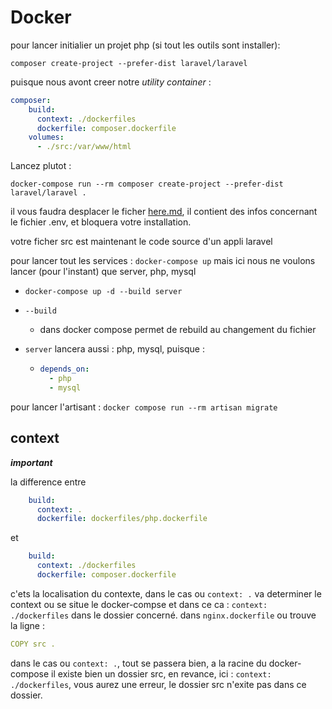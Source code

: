 # Docker

pour lancer initialier un projet php (si tout les outils sont installer):

```composer create-project --prefer-dist laravel/laravel```

puisque nous avont creer notre _utility container_ :

```yaml
composer:
    build:
      context: ./dockerfiles
      dockerfile: composer.dockerfile
    volumes:
      - ./src:/var/www/html
  ```

Lancez plutot :

```shell
docker-compose run --rm composer create-project --prefer-dist laravel/laravel .
```

il vous faudra desplacer le ficher [here.md](./src/here.md), il contient des infos concernant le fichier .env, et bloquera votre installation.

votre ficher src est maintenant le code source d'un appli laravel

pour lancer tout les services : ```docker-compose up```
mais ici nous ne voulons lancer (pour l'instant) que server, php, mysql

- ```docker-compose up -d --build server```
- ```--build```
  - dans docker compose permet de rebuild au changement du fichier 
- ```server``` lancera aussi : php, mysql, puisque :

  -
    ```yaml
    depends_on:
      - php
      - mysql
    ```

pour lancer l'artisant : ```docker compose run --rm artisan migrate```  

## context

_**important**_

la difference entre

```yaml
    build: 
      context: .
      dockerfile: dockerfiles/php.dockerfile
```

et

```yaml
    build: 
      context: ./dockerfiles
      dockerfile: composer.dockerfile
```

c'ets la localisation du contexte,
dans le cas ou ```context: .``` va determiner le context ou se situe le docker-compse et dans ce ca : ```context: ./dockerfiles``` dans le dossier concerné.
dans  `nginx.dockerfile` ou trouve la ligne :

```yaml
COPY src .
```

dans le cas ou ```context: .```, tout se passera bien, a la racine du docker-compose il existe bien un dossier src, en revance, ici : ```context: ./dockerfiles```, vous aurez une erreur, le dossier src n'exite pas dans ce dossier.

